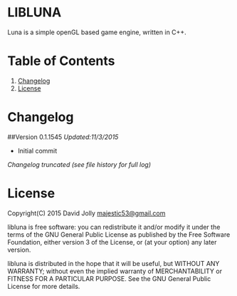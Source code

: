 LIBLUNA
=======

Luna is a simple openGL based game engine, written in C++.

Table of Contents
=================

1. [Changelog](https://github.com/majestic53/libluna#changelog)
2. [License](https://github.com/majestic53/libluna#license)

Changelog
=========

##Version 0.1.1545
*Updated:11/3/2015*

* Initial commit

*Changelog truncated (see file history for full log)*

License
=======

Copyright(C) 2015 David Jolly <majestic53@gmail.com>

libluna is free software: you can redistribute it and/or modify
it under the terms of the GNU General Public License as published by
the Free Software Foundation, either version 3 of the License, or
(at your option) any later version.

libluna is distributed in the hope that it will be useful,
but WITHOUT ANY WARRANTY; without even the implied warranty of
MERCHANTABILITY or FITNESS FOR A PARTICULAR PURPOSE.  See the
GNU General Public License for more details.
